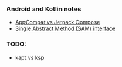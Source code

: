 ### Android and Kotlin notes

- [AppCompat vs Jetpack Compose](./AppCompatVsCompose.md)
- [Single Abstract Method (SAM) interface](./SAMInterface.md)
### TODO:
- kapt vs ksp
